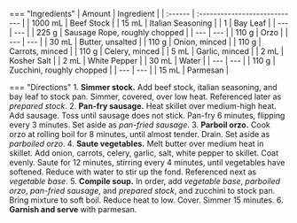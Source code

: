 === "Ingredients"
    | Amount  | Ingredient                    |
    | :------ | :---------------------------- |
    | 1000 mL | Beef Stock                    |
    | 15 mL   | Italian Seasoning             |
    | 1       | Bay Leaf                      |
    | ---     | ---                           |
    | 225 g   | Sausage Rope, roughly chopped |
    | ---     | ---                           |
    | 110 g   | Orzo                          |
    | ---     | ---                           |
    | 30 mL   | Butter, unsalted              |
    | 110 g   | Onion, minced                 |
    | 110 g   | Carrots, minced               |
    | 110 g   | Celery, minced                |
    | 5 mL    | Garlic, minced                |
    | 2 mL    | Kosher Salt                   |
    | 2 mL    | White Pepper                  |
    | 30 mL   | Water                         |
    | ---     | ---                           |
    | 110 g   | Zucchini, roughly chopped     |
    | ---     | ---                           |
    | 15 mL   | Parmesan                      |

=== "Directions"
    1. **Simmer stock.** Add beef stock, italian seasoning, and bay leaf to stock pan. Simmer, covered, over low heat. Referenced later as *prepared stock*.
    2. **Pan-fry sausage.** Heat skillet over medium-high heat. Add sausage. Toss until sausage does not stick. Pan-fry 6 minutes, flipping every 3 minutes. Set aside as *pan-fried sausage*.
    3. **Parboil orzo.** Cook orzo at rolling boil for 8 minutes, until almost tender. Drain. Set aside as *parboiled orzo*.
    4. **Saute vegetables.** Melt butter over medium heat in skillet. Add onion, carrots, celery, garlic, salt, white pepper to skillet. Coat evenly. Saute for 12 minutes, stirring every 4 minutes, until vegetables have softened. Reduce with water to stir up the fond. Referenced next as *vegetable base*.
    5. **Compile soup.** In order, add *vegetable base*, *parboiled orzo*, *pan-fried sausage*, and *prepared stock*, and zucchini to stock pan. Bring mixture to soft boil. Reduce heat to low. Cover. Simmer 15 minutes.
    6. **Garnish and serve** with parmesan.
